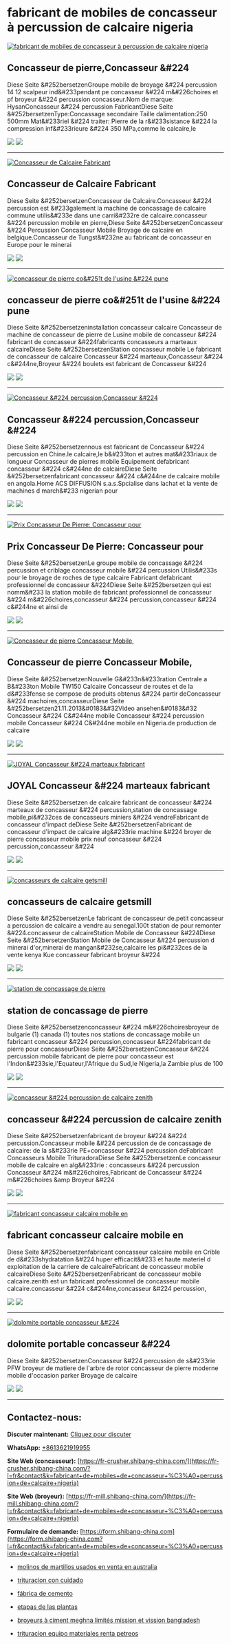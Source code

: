 # fabricant de mobiles de concasseur à percussion de calcaire nigeria

<a href="https://swt.shibang-china.com/?l=fr&img&k=fabricant+de+mobiles+de+concasseur+%C3%A0+percussion+de+calcaire+nigeria" target="_blank">![fabricant de mobiles de concasseur à percussion de calcaire nigeria](http://static.shibang-china.com/all-800x300/1009.jpg)</a>

## Concasseur de pierre,Concasseur &#224
Diese Seite &#252bersetzenGroupe mobile de broyage &#224 percussion 14 12 scalpeur ind&#233pendant pe concasseur &#224 m&#226choires et pf broyeur &#224 percussion concasseur.Nom de marque: HysanConcasseur &#224 percussion FabricantDiese Seite &#252bersetzenType:Concassage secondaire Taille dalimentation:250 500mm Mat&#233riel &#224 traiter: Pierre de la r&#233sistance &#224 la compression inf&#233rieure &#224 350 MPa,comme le calcaire,le


<a href="https://whatsapp.shibangsoft.com/WhatsApp.php" target="_blank" title="WhatsApp">![](http://static.shibang-china.com/icon/whatsapp.png)</a> <a href="https://swt.shibang-china.com/?l=fr&icon&k=fabricant+de+mobiles+de+concasseur+%C3%A0+percussion+de+calcaire+nigeria" target="_blank">![](http://static.shibang-china.com/icon/chat-fr.png)</a>

---

<a href="https://swt.shibang-china.com/?l=fr&img&k=fabricant+de+mobiles+de+concasseur+%C3%A0+percussion+de+calcaire+nigeria" target="_blank">![Concasseur de Calcaire Fabricant](http://static.shibang-china.com/all-800x300/685.jpg)</a>

## Concasseur de Calcaire Fabricant
Diese Seite &#252bersetzenConcasseur de Calcaire.Concasseur &#224 percussion est &#233galement la machine de concassage de calcaire commune utilis&#233e dans une carri&#232re de calcaire.concasseur &#224 percussion mobile en pierre,Diese Seite &#252bersetzenConcasseur &#224 Percussion Concasseur Mobile Broyage de calcaire en belgique.Concasseur de Tungst&#232ne au fabricant de concasseur en Europe pour le minerai


<a href="https://whatsapp.shibangsoft.com/WhatsApp.php" target="_blank" title="WhatsApp">![](http://static.shibang-china.com/icon/whatsapp.png)</a> <a href="https://swt.shibang-china.com/?l=fr&icon&k=fabricant+de+mobiles+de+concasseur+%C3%A0+percussion+de+calcaire+nigeria" target="_blank">![](http://static.shibang-china.com/icon/chat-fr.png)</a>

---

<a href="https://swt.shibang-china.com/?l=fr&img&k=fabricant+de+mobiles+de+concasseur+%C3%A0+percussion+de+calcaire+nigeria" target="_blank">![concasseur de pierre co&#251t de l'usine &#224 pune](http://static.shibang-china.com/all-800x300/259.jpg)</a>

## concasseur de pierre co&#251t de l'usine &#224 pune
Diese Seite &#252bersetzeninstallation concasseur calcaire Concasseur de machine de concasseur de pierre de Lusine mobile de concasseur &#224 fabricant de concasseur &#224fabricants concasseurs a marteaux calcaireDiese Seite &#252bersetzenStation concasseur mobile Le fabricant de concasseur de calcaire Concasseur &#224 marteaux,Concasseur &#224 c&#244ne,Broyeur &#224 boulets est fabricant de Concasseur &#224


<a href="https://whatsapp.shibangsoft.com/WhatsApp.php" target="_blank" title="WhatsApp">![](http://static.shibang-china.com/icon/whatsapp.png)</a> <a href="https://swt.shibang-china.com/?l=fr&icon&k=fabricant+de+mobiles+de+concasseur+%C3%A0+percussion+de+calcaire+nigeria" target="_blank">![](http://static.shibang-china.com/icon/chat-fr.png)</a>

---

<a href="https://swt.shibang-china.com/?l=fr&img&k=fabricant+de+mobiles+de+concasseur+%C3%A0+percussion+de+calcaire+nigeria" target="_blank">![Concasseur &#224 percussion,Concasseur &#224](http://static.shibang-china.com/all-800x300/291.jpg)</a>

## Concasseur &#224 percussion,Concasseur &#224
Diese Seite &#252bersetzennous est fabricant de Concasseur &#224 percussion en Chine.le calcaire,le b&#233ton et autres mat&#233riaux de longueur Concasseur de pierres mobile Equipement defabricant concasseur &#224 c&#244ne de calcaireDiese Seite &#252bersetzenfabricant concasseur &#224 c&#244ne de calcaire mobile en angola.Home ACS DIFFUSION s.a.s.Spcialise dans lachat et la vente de machines d march&#233 nigerian pour


<a href="https://whatsapp.shibangsoft.com/WhatsApp.php" target="_blank" title="WhatsApp">![](http://static.shibang-china.com/icon/whatsapp.png)</a> <a href="https://swt.shibang-china.com/?l=fr&icon&k=fabricant+de+mobiles+de+concasseur+%C3%A0+percussion+de+calcaire+nigeria" target="_blank">![](http://static.shibang-china.com/icon/chat-fr.png)</a>

---

<a href="https://swt.shibang-china.com/?l=fr&img&k=fabricant+de+mobiles+de+concasseur+%C3%A0+percussion+de+calcaire+nigeria" target="_blank">![Prix Concasseur De Pierre: Concasseur pour](http://static.shibang-china.com/all-800x300/798.jpg)</a>

## Prix Concasseur De Pierre: Concasseur pour
Diese Seite &#252bersetzenLe groupe mobile de concassage &#224 percussion et criblage concasseur mobile &#224 percussion Utilis&#233s pour le broyage de roches de type calcaire Fabricant defabricant professionnel de concasseur &#224Diese Seite &#252bersetzen qui est nomm&#233 la station mobile de fabricant professionnel de concasseur &#224 m&#226choires,concasseur &#224 percussion,concasseur &#224 c&#244ne et ainsi de


<a href="https://whatsapp.shibangsoft.com/WhatsApp.php" target="_blank" title="WhatsApp">![](http://static.shibang-china.com/icon/whatsapp.png)</a> <a href="https://swt.shibang-china.com/?l=fr&icon&k=fabricant+de+mobiles+de+concasseur+%C3%A0+percussion+de+calcaire+nigeria" target="_blank">![](http://static.shibang-china.com/icon/chat-fr.png)</a>

---

<a href="https://swt.shibang-china.com/?l=fr&img&k=fabricant+de+mobiles+de+concasseur+%C3%A0+percussion+de+calcaire+nigeria" target="_blank">![Concasseur de pierre Concasseur Mobile,](http://static.shibang-china.com/all-800x300/594.jpg)</a>

## Concasseur de pierre Concasseur Mobile,
Diese Seite &#252bersetzenNouvelle G&#233n&#233ration Centrale a B&#233ton Mobile TW150 Calcaire Concasseur de routes et de la d&#233fense se compose de produits obtenus &#224 partir deConcasseur &#224 machoires,concasseurDiese Seite &#252bersetzen21.11.2013&#0183&#32Video ansehen&#0183&#32 Concasseur &#224 C&#244ne mobile Concasseur &#224 percussion mobile Concasseur &#224 C&#244ne mobile en Nigeria.de production de calcaire


<a href="https://whatsapp.shibangsoft.com/WhatsApp.php" target="_blank" title="WhatsApp">![](http://static.shibang-china.com/icon/whatsapp.png)</a> <a href="https://swt.shibang-china.com/?l=fr&icon&k=fabricant+de+mobiles+de+concasseur+%C3%A0+percussion+de+calcaire+nigeria" target="_blank">![](http://static.shibang-china.com/icon/chat-fr.png)</a>

---

<a href="https://swt.shibang-china.com/?l=fr&img&k=fabricant+de+mobiles+de+concasseur+%C3%A0+percussion+de+calcaire+nigeria" target="_blank">![JOYAL Concasseur &#224 marteaux fabricant](http://static.shibang-china.com/all-800x300/1252.jpg)</a>

## JOYAL Concasseur &#224 marteaux fabricant
Diese Seite &#252bersetzen de calcaire fabricant de concasseur &#224 marteaux de concasseur &#224 percussion,station de concassage mobile,pi&#232ces de concasseurs miniers &#224 vendreFabricant de concasseur d'impact deDiese Seite &#252bersetzenFabricant de concasseur d'impact de calcaire alg&#233rie machine &#224 broyer de pierre concasseur mobile prix neuf concasseur &#224 percussion,concasseur &#224


<a href="https://whatsapp.shibangsoft.com/WhatsApp.php" target="_blank" title="WhatsApp">![](http://static.shibang-china.com/icon/whatsapp.png)</a> <a href="https://swt.shibang-china.com/?l=fr&icon&k=fabricant+de+mobiles+de+concasseur+%C3%A0+percussion+de+calcaire+nigeria" target="_blank">![](http://static.shibang-china.com/icon/chat-fr.png)</a>

---

<a href="https://swt.shibang-china.com/?l=fr&img&k=fabricant+de+mobiles+de+concasseur+%C3%A0+percussion+de+calcaire+nigeria" target="_blank">![concasseurs de calcaire getsmill](http://static.shibang-china.com/all-800x300/1292.jpg)</a>

## concasseurs de calcaire getsmill
Diese Seite &#252bersetzenLe fabricant de concasseur de.petit concasseur a percussion de calcaire a vendre au senegal.100t station de pour remonter &#224.concasseur de calcaireStation Mobile de Concasseur &#224Diese Seite &#252bersetzenStation Mobile de Concasseur &#224 percussion d minerai d'or,minerai de mangan&#232se,calcaire les pi&#232ces de la vente kenya Kue concasseur fabricant broyeur &#224


<a href="https://whatsapp.shibangsoft.com/WhatsApp.php" target="_blank" title="WhatsApp">![](http://static.shibang-china.com/icon/whatsapp.png)</a> <a href="https://swt.shibang-china.com/?l=fr&icon&k=fabricant+de+mobiles+de+concasseur+%C3%A0+percussion+de+calcaire+nigeria" target="_blank">![](http://static.shibang-china.com/icon/chat-fr.png)</a>

---

<a href="https://swt.shibang-china.com/?l=fr&img&k=fabricant+de+mobiles+de+concasseur+%C3%A0+percussion+de+calcaire+nigeria" target="_blank">![station de concassage de pierre](http://static.shibang-china.com/all-800x300/1148.jpg)</a>

## station de concassage de pierre
Diese Seite &#252bersetzenconcasseur &#224 m&#226choiresbroyeur de bulgarie (1) canada (1) toutes nos stations de concassage mobile un fabricant concasseur &#224 percussion,concasseur &#224fabricant de pierre pour concasseurDiese Seite &#252bersetzenConcasseur &#224 percussion mobile fabricant de pierre pour concasseur est l'Indon&#233sie,l'Equateur,l'Afrique du Sud,le Nigeria,la Zambie plus de 100


<a href="https://whatsapp.shibangsoft.com/WhatsApp.php" target="_blank" title="WhatsApp">![](http://static.shibang-china.com/icon/whatsapp.png)</a> <a href="https://swt.shibang-china.com/?l=fr&icon&k=fabricant+de+mobiles+de+concasseur+%C3%A0+percussion+de+calcaire+nigeria" target="_blank">![](http://static.shibang-china.com/icon/chat-fr.png)</a>

---

<a href="https://swt.shibang-china.com/?l=fr&img&k=fabricant+de+mobiles+de+concasseur+%C3%A0+percussion+de+calcaire+nigeria" target="_blank">![concasseur &#224 percussion de calcaire zenith](http://static.shibang-china.com/all-800x300/1040.jpg)</a>

## concasseur &#224 percussion de calcaire zenith
Diese Seite &#252bersetzenfabricant de broyeur &#224 &#224 percussion.Concasseur mobile &#224 percussion de de concassage de calcaire: de la s&#233rie PE+concasseur &#224 percussion deFabricant Concasseurs Mobile TrituradoraDiese Seite &#252bersetzenLe concasseur mobile de calcaire en alg&#233rie : concasseurs &#224 percussion Concasseur &#224 m&#226choires,Fabricant de Concasseur &#224 m&#226choires &amp Broyeur &#224


<a href="https://whatsapp.shibangsoft.com/WhatsApp.php" target="_blank" title="WhatsApp">![](http://static.shibang-china.com/icon/whatsapp.png)</a> <a href="https://swt.shibang-china.com/?l=fr&icon&k=fabricant+de+mobiles+de+concasseur+%C3%A0+percussion+de+calcaire+nigeria" target="_blank">![](http://static.shibang-china.com/icon/chat-fr.png)</a>

---

<a href="https://swt.shibang-china.com/?l=fr&img&k=fabricant+de+mobiles+de+concasseur+%C3%A0+percussion+de+calcaire+nigeria" target="_blank">![fabricant concasseur calcaire mobile en](http://static.shibang-china.com/all-800x300/499.jpg)</a>

## fabricant concasseur calcaire mobile en
Diese Seite &#252bersetzenfabricant concasseur calcaire mobile en Crible de d&#233shydratation &#224 huper efficacit&#233 et haute materiel d exploitation de la carriere de calcaireFabricant de concasseur mobile calcaireDiese Seite &#252bersetzenFabricant de concasseur mobile calcaire.zenith est un fabricant professionnel de concasseur mobile calcaire.concasseur &#224 c&#244ne,concasseur &#224 percussion,


<a href="https://whatsapp.shibangsoft.com/WhatsApp.php" target="_blank" title="WhatsApp">![](http://static.shibang-china.com/icon/whatsapp.png)</a> <a href="https://swt.shibang-china.com/?l=fr&icon&k=fabricant+de+mobiles+de+concasseur+%C3%A0+percussion+de+calcaire+nigeria" target="_blank">![](http://static.shibang-china.com/icon/chat-fr.png)</a>

---

<a href="https://swt.shibang-china.com/?l=fr&img&k=fabricant+de+mobiles+de+concasseur+%C3%A0+percussion+de+calcaire+nigeria" target="_blank">![dolomite portable concasseur &#224](http://static.shibang-china.com/all-800x300/637.jpg)</a>

## dolomite portable concasseur &#224
Diese Seite &#252bersetzenConcasseur &#224 percussion de s&#233rie PFW broyeur de matiere de l\'arbre de rotor concasseur de pierre moderne mobile d\'occasion parker Broyage de calcaire

<a href="https://whatsapp.shibangsoft.com/WhatsApp.php" target="_blank" title="WhatsApp">![](http://static.shibang-china.com/icon/whatsapp.png)</a> <a href="https://swt.shibang-china.com/?l=fr&icon&k=fabricant+de+mobiles+de+concasseur+%C3%A0+percussion+de+calcaire+nigeria" target="_blank">![](http://static.shibang-china.com/icon/chat-fr.png)</a>

---
## Contactez-nous:

**Discuter maintenant:** [Cliquez pour discuter](https://swt.shibang-china.com?l=fr&contact&k=fabricant+de+mobiles+de+concasseur+%C3%A0+percussion+de+calcaire+nigeria)

**WhatsApp:**  [+8613621919955](https://whatsapp.shibangsoft.com/WhatsApp.php)

**Site Web (concasseur):** [https://fr-crusher.shibang-china.com/](https://fr-crusher.shibang-china.com/?l=fr&contact&k=fabricant+de+mobiles+de+concasseur+%C3%A0+percussion+de+calcaire+nigeria)

**Site Web (broyeur):** [https://fr-mill.shibang-china.com/](https://fr-mill.shibang-china.com/?l=fr&contact&k=fabricant+de+mobiles+de+concasseur+%C3%A0+percussion+de+calcaire+nigeria)

**Formulaire de demande:** [https://form.shibang-china.com](https://form.shibang-china.com?l=fr&contact&k=fabricant+de+mobiles+de+concasseur+%C3%A0+percussion+de+calcaire+nigeria)

* [molinos de martillos usados en venta en australia](../63/molinos%20de%20martillos%20usados%20en%20venta%20en%20australia.md)

* [trituracion con cuidado](../62/trituracion%20con%20cuidado.md)

* [fábrica de cemento](../63/f%C3%A1brica%20de%20cemento.md)

* [etapas de las plantas](../61/etapas%20de%20las%20plantas.md)

* [broyeurs à ciment meghna limités mission et vission bangladesh](../65/broyeurs%20%C3%A0%20ciment%20meghna%20limit%C3%A9s%20mission%20et%20vission%20bangladesh.md)

* [trituracion equipo materiales renta petreos](../62/trituracion%20equipo%20materiales%20renta%20petreos.md)